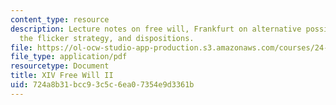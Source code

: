 ```yaml
---
content_type: resource
description: Lecture notes on free will, Frankfurt on alternative possibilities, Locke,
  the flicker strategy, and dispositions.
file: https://ol-ocw-studio-app-production.s3.amazonaws.com/courses/24-120-moral-psychology-spring-2009/724a8b31bcc93c5c6ea07354e9d3361b_MIT24_120s09_lec14.pdf
file_type: application/pdf
resourcetype: Document
title: XIV Free Will II
uid: 724a8b31-bcc9-3c5c-6ea0-7354e9d3361b
---
```

